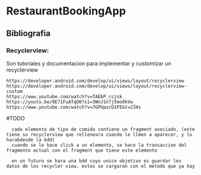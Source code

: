 # RestaurantBookingApp

## Bibliografia
### Recyclerview:

   Son tutoriales y documentacion para implementar y customizar un recyclerview
   
    
    https://developer.android.com/develop/ui/views/layout/recyclerview
    https://developer.android.com/develop/ui/views/layout/recyclerview-custom
    https://www.youtube.com/watch?v=TAEbP_ccjsk
    https://youtu.be/0E71FuATqO0?si=3WnJ1n7j5mo9kVw_
    https://www.youtube.com/watch?v=7GPUpvcU1FE&t=234s
    
#TODO

      cada elemento de tipo de comida contiene un fragment asociado, (este tiene su recyclerview que relleneara cuando le llmen a aparecer, y lo harabdesde la bdd)
      cuando se le hace click a un elemento, se hace la transaccion del fragmento actual con el fragment que tiene este elemento
   
      en un futuro se hara una bdd cuyo unico objetivo es guardar los datos de los recycler view, estos se cargaran con el metodo que ya hay
